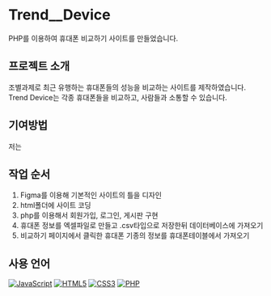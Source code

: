 # Trend__Device
PHP를 이용하여 휴대폰 비교하기 사이트를 만들었습니다.

## 프로젝트 소개
조별과제로 최근 유행하는 휴대폰들의 성능을 비교하는 사이트를 제작하였습니다.   
Trend Device는 각종 휴대폰들을 비교하고, 사람들과 소통할 수 있습니다.

## 기여방법
저는 


## 작업 순서
1. Figma를 이용해 기본적인 사이트의 틀을 디자인
2. html폴더에 사이트 코딩
3. php를 이용해서 회원가입, 로그인, 게시판 구현
4. 휴대폰 정보를 엑셀파일로 만들고 .csv타입으로 저장한뒤 데이터베이스에 가져오기
5. 비교하기 페이지에서 클릭한 휴대폰 기종의 정보를 휴대폰테이블에서 가져오기


## 사용 언어
<div>
  <a href="#"><img alt="JavaScript" src="https://img.shields.io/badge/JavaScript-F7DF1E?style=flat&logo=JavaScript&logoColor=white"></a>
  <a href="#"><img alt="HTML5" src="https://img.shields.io/badge/HTML5-E34F26?logo=HTML5&logoColor=white"></a>
  <a href="#"><img alt="CSS3" src="https://img.shields.io/badge/CSS3-1572B6?logo=CSS3&logoColor=white"></a>
  <a href="#"><img alt="PHP" src="https://img.shields.io/badge/PHP-777BB4?logo=PHP&logoColor=white"></a>
</div>
